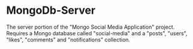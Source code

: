 # MongoDb-Server

The server portion of the "Mongo Social Media Application" project.
Requires a Mongo database called "social-media" and a "posts", "users", "likes", "comments" and "notifications" collection.
